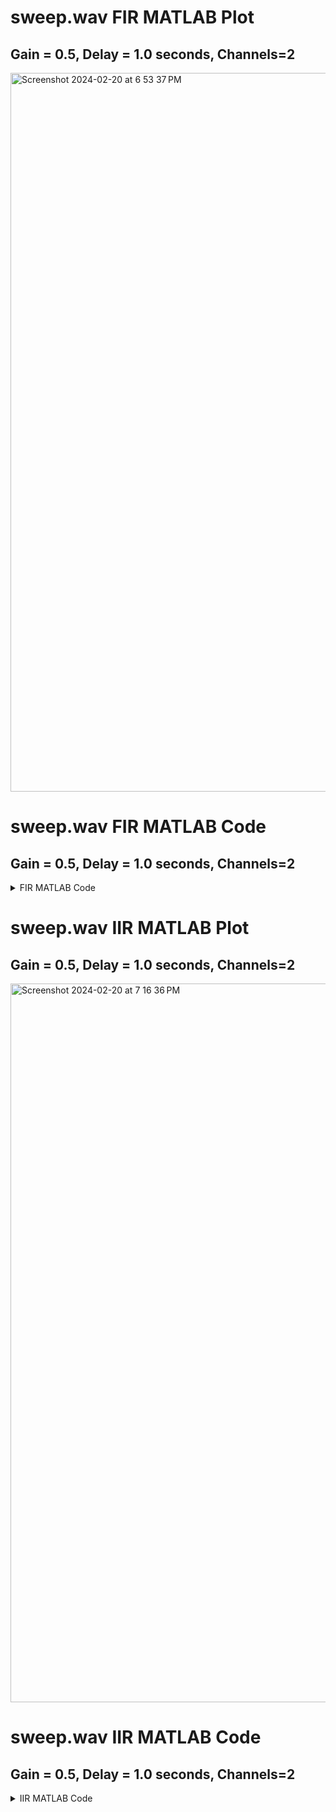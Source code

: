 # sweep.wav FIR MATLAB Plot
## Gain = 0.5, Delay = 1.0 seconds, Channels=2
<img width="1150" alt="Screenshot 2024-02-20 at 6 53 37 PM" src="https://github.com/emurray2/ase-2024/assets/15041342/a8ad4bb0-ffeb-4558-8056-e2400d81c3f6">

# sweep.wav FIR MATLAB Code
## Gain = 0.5, Delay = 1.0 seconds, Channels=2
<details>
  <summary> FIR MATLAB Code</summary>

  ```
  [x,Fs] = audioread('sweep.wav');
  [rust,Fs_rust] = audioread('sweepdata_rust.wav');
  g=0.5;
  x_size=size(x);
  channels=x_size(2);
  Delayline=zeros(Fs*1.0,channels);
  y = zeros(length(x),channels);
  rust = rust(1:length(y),:);
  tt=linspace(0,length(y)/Fs,length(y));
  for n=1:length(x)
      for channel=1:channels
          y(n,channel)=x(n,channel)+g*Delayline(length(Delayline),channel);
          Delayline(:,channel)=[x(n,channel);Delayline(1:length(Delayline)-1,channel)];
      end
  end
  diff = rust - y;
  figure
  subplot(4,1,1)
  plot(tt, y(:,1))
  title('MATLAB')
  subplot(4,1,2)
  plot(tt, y(:,2))
  subplot(4,1,3)
  plot(tt, diff(:,1))
  ylim([-1 1])
  title('Difference')
  subplot(4,1,4)
  plot(tt, diff(:,2))
  ylim([-1 1])
  filename = 'sweepdata_matlab.wav';
  audiowrite(filename,y,Fs);
  ```
</details>

# sweep.wav IIR MATLAB Plot
## Gain = 0.5, Delay = 1.0 seconds, Channels=2
<img width="1150" alt="Screenshot 2024-02-20 at 7 16 36 PM" src="https://github.com/emurray2/ase-2024/assets/15041342/f156685f-1246-4558-89fb-86168548df73">

# sweep.wav IIR MATLAB Code
## Gain = 0.5, Delay = 1.0 seconds, Channels=2
<details>
  <summary> IIR MATLAB Code</summary>

  ```
  [x,Fs] = audioread('sweep.wav');
  [rust,Fs_rust] = audioread('sweepdata_rust.wav');
  g=0.5;
  x_size=size(x);
  channels=x_size(2);
  Delayline=zeros(Fs*1.0,channels);
  y = zeros(length(x),channels);
  rust = rust(1:length(y),:);
  tt=linspace(0,length(y)/Fs,length(y));
  for n=1:length(x)
      for channel=1:channels
          y(n,channel)=x(n,channel)+g*Delayline(length(Delayline),channel);
          Delayline(:,channel)=[y(n,channel);Delayline(1:length(Delayline)-1,channel)];
      end
  end
  diff = rust - y;
  figure
  subplot(4,1,1)
  plot(tt, y(:,1))
  title('MATLAB')
  subplot(4,1,2)
  plot(tt, y(:,2))
  subplot(4,1,3)
  plot(tt, diff(:,1))
  ylim([-1 1])
  title('Difference')
  subplot(4,1,4)
  plot(tt, diff(:,2))
  ylim([-1 1])
  filename = 'sweepdata_matlab.wav';
  audiowrite(filename,y,Fs);
  ```
</details>

